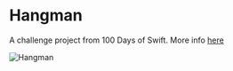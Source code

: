 # Hangman

A challenge project from 100 Days of Swift. More info [here](https://www.hackingwithswift.com/guide/4/3/challenge)

![Hangman](./hangman_game.gif)
